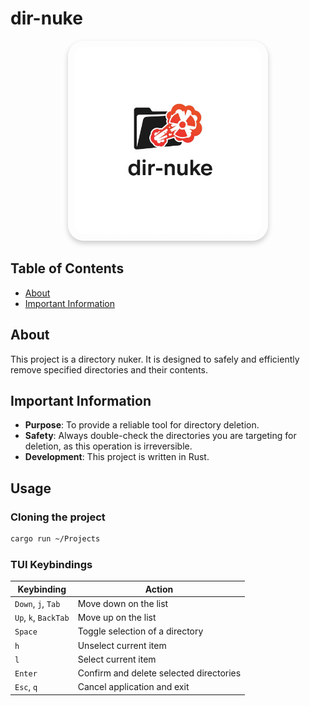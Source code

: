 # dir-nuke

<p align="center">
  <img src="logo.png" width="300" alt="Locker Bun Logo" style="border-radius: 25px; box-shadow: 0 4px 8px rgba(0, 0, 0, 0.2); padding: 10px;"/>
</p>


## Table of Contents
- [About](#about)
- [Important Information](#important-information)

## About
This project is a directory nuker. It is designed to safely and efficiently remove specified directories and their contents.

## Important Information
- **Purpose**: To provide a reliable tool for directory deletion.
- **Safety**: Always double-check the directories you are targeting for deletion, as this operation is irreversible.
- **Development**: This project is written in Rust.


## Usage

### Cloning the project

```bash
cargo run ~/Projects
```

### TUI Keybindings

| Keybinding        | Action                               |
|-------------------|--------------------------------------|
| `Down`, `j`, `Tab`| Move down on the list                |
| `Up`, `k`, `BackTab`| Move up on the list                  |
| `Space`           | Toggle selection of a directory      |
| `h`               | Unselect current item                |
| `l`               | Select current item                  |
| `Enter`           | Confirm and delete selected directories |
| `Esc`, `q`        | Cancel application and exit          |
